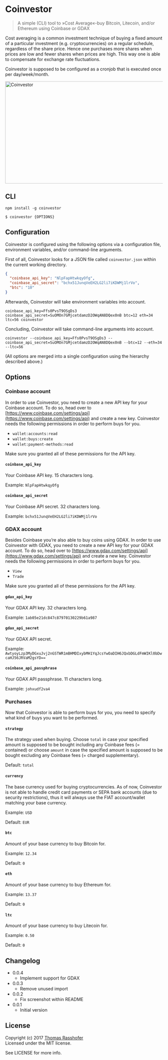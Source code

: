 # Coinvestor

> A simple (CLI) tool to »Cost Average«-buy Bitcoin, Litecoin, and/or Ethereum using Coinbase or GDAX

Cost averaging is a common investment technique of buying a fixed amount of a particular investment (e.g. cryptocurrencies) on a regular schedule, regardless of the share price. Hence one purchases more shares when prices are low and fewer shares when prices are high. This way one is able to compensate for exchange rate fluctuations.

Coinvestor is supposed to be configured as a cronjob that is executed once per day/week/month.

<img src="https://cdn.rawgit.com/rasshofer/coinvestor/master/screenshot.png" alt="Coinvestor" width="675" height="327">

## CLI

```shell
npm install -g coinvestor
```

```shell
$ coinvestor {OPTIONS}
```

## Configuration

Coinvestor is configured using the following options via a configuration file, environment variables, and/or command-line arguments.

First of all, Coinvestor looks for a JSON file called `coinvestor.json` within the current working directory.

```json
{
  "coinbase_api_key": "NlpFapHtwkqyOfg",
  "coinbase_api_secret": "bchx51JunqVeEH2LG2li7iKDWMj1lrVo",
  "btc": "10"
}
```

Afterwards, Coinvestor will take environment variables into account.

```shell
coinbase_api_key=Ffs0PvsT9OSgDs3 coinbase_api_secret=SuOMOn7GMjcetdamzD2OWqAN8DQex0nB btc=12 eth=34 ltc=56 coinvestor
```

Concluding, Coinvestor will take command-line arguments into account.

```shell
coinvestor --coinbase_api_key=Ffs0PvsT9OSgDs3 --coinbase_api_secret=SuOMOn7GMjcetdamzD2OWqAN8DQex0nB --btc=12 --eth=34 --ltc=56
```

(All options are merged into a single configuration using the hierarchy described above.)

## Options

### Coinbase account

In order to use Coinvestor, you need to create a new API key for your Coinbase account. To do so, head over to [https://www.coinbase.com/settings/api](https://www.coinbase.com/settings/api) and create a new key. Coinvestor needs the following permissions in order to perform buys for you.

- `wallet:accounts:read`
- `wallet:buys:create`
- `wallet:payment-methods:read`

Make sure you granted all of these permissions for the API key.

#### `coinbase_api_key`

Your Coinbase API key. 15 characters long.

Example: `NlpFapHtwkqyOfg`

#### `coinbase_api_secret`

Your Coinbase API secret. 32 characters long.

Example: `bchx51JunqVeEH2LG2li7iKDWMj1lrVo`

### GDAX account

Besides Coinbase you’re also able to buy coins using GDAX. In order to use Coinvestor with GDAX, you need to create a new API key for your GDAX account. To do so, head over to [https://www.gdax.com/settings/api](https://www.gdax.com/settings/api) and create a new key. Coinvestor needs the following permissions in order to perform buys for you.

- `View`
- `Trade`

Make sure you granted all of these permissions for the API key.

#### `gdax_api_key`

Your GDAX API key. 32 characters long.

Example: `1ab05e21dc847c87970130229b61a987`

#### `gdax_api_secret`

Your GDAX API secret.

Example: `AwtyoyLzp3MyDGxuJvj2nGSTWR1mBHMDIxybMH1YqJcsYwOaDIH6JQxbDGLdFmWIKl0bDwcaHJ56JRVaM2gsYD==`

#### `coinbase_api_passphrase`

Your GDAX API passphrase. 11 characters long.

Example: `johxudf2va4`

### Purchases

Now that Coinvestor is able to perform buys for you, you need to specify what kind of buys you want to be performed.

#### `strategy`

The strategy used when buying. Choose `total` in case your specified amount is supposed to be bought including any Coinbase fees (= contained) or choose `amount` in case the specified amount is supposed to be bought excluding any Coinbase fees (= charged supplementary).

Default: `total`

#### `currency`

The base currency used for buying cryptocurrencies. As of now, Coinvestor is not able to handle credit card payments or SEPA bank accounts (due to security restrictions), thus it will always use the FIAT account/wallet matching your base currency.

Example: `USD`

Default: `EUR`

#### `btc`

Amount of your base currency to buy Bitcoin for.

Example: `12.34`

Default: `0`

#### `eth`

Amount of your base currency to buy Ethereum for.

Example: `13.37`

Default: `0`

#### `ltc`

Amount of your base currency to buy Litecoin for.

Example: `0.50`

Default: `0`

## Changelog

* 0.0.4
  * Implement support for GDAX
* 0.0.3
  * Remove unused import
* 0.0.2
  * Fix screenshot within README
* 0.0.1
  * Initial version

## License

Copyright (c) 2017 [Thomas Rasshofer](http://thomasrasshofer.com/)  
Licensed under the MIT license.

See LICENSE for more info.

